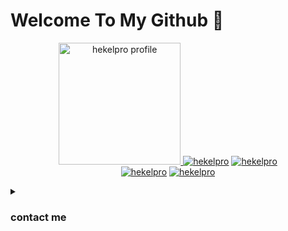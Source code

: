 
# Welcome To My Github 👋
<p align="center"><a href="https://github.com/hekelpro"><img src="https://i.ibb.co/tb5qqfF/FB-IMG-16131284832799765.jpg" height='195' alt="hekelpro profile">
<a href="https://github.com/hekelpro"><img title="hekelpro" src="https://github-readme-stats.vercel.app/api?username=hekelpro&show_icons=true&include_all_commits=true&theme=radical&cache_seconds=3200"></a>
<a href="https://github.com/hekelpro"><img title="hekelpro" src="https://github-readme-stats.vercel.app/api/top-langs/?username=hekelpro&layout=compact&theme=nightowl"></a><br>
<a href="https://github.com/hekelpro"><img title="hekelpro" src="https://komarev.com/ghpvc/?username=hekelpro&label=Views&color=blue&style=plastic"></a>
<a href="https://github.com/hekelpro"><img title="hekelpro" src="https://img.shields.io/github/followers/hekelpro?label=follow&style=social"></a>
</p>

<details>
  <summary><h3>contact me</h3></summary><br>

  - <a href="https://www.facebook.com/riski.darmawan.1690671"/><img alt="Rizky Facebook" align="left" width="22px" src="https://cdn.jsdelivr.net/npm/simple-icons@v3/icons/facebook.svg" /><b> Add</b></a><br>
  - <a href="https://t.me/Rizky1504"/><img alt="Rizky Telegram" align="left" width="22px" src="https://cdn.jsdelivr.net/npm/simple-icons@v3/icons/telegram.svg" /><b> Chat</b></a><br>
  - <a href="https://instagram.com/riskidarmawan_15"/><img alt="Rizky Instagram" align="left" width="22px" src="https://cdn.jsdelivr.net/npm/simple-icons@v3/icons/instagram.svg" /><b> Follow</b></a>
  </p>
</details>

